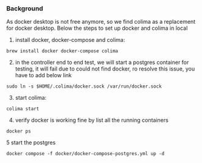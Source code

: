 ### Background
As docker desktop is not free anymore, so we find colima as a replacement for docker desktop.
Below the steps to set up docker and colima in local

1. install docker, docker-compose and colima:
```
brew install docker docker-compose colima
```
2. in the controller end to end test, we will start a postgres
container for testing, it will fail due to could not find docker, 
ro resolve this issue, you have to add below link
```
sudo ln -s $HOME/.colima/docker.sock /var/run/docker.sock
```
3. start colima:
```
colima start
```
4. verify docker is working fine by list all the running containers
```
docker ps
```
5 start the postgres
```
docker compose -f docker/docker-compose-postgres.yml up -d
```